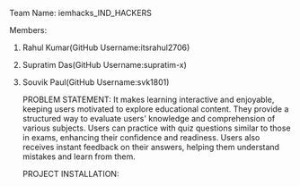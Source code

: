 Team Name: iemhacks_IND_HACKERS

Members:
1) Rahul Kumar(GitHub Username:itsrahul2706)
2) Supratim Das(GitHub Username:supratim-x)
3) Souvik Paul(GitHub Username:svk1801)

   PROBLEM STATEMENT: It makes learning interactive and enjoyable, keeping users motivated to explore educational content. They provide a structured way to evaluate users' knowledge and comprehension of various 
                      subjects. Users can practice with quiz questions similar to those in exams, enhancing their confidence and readiness. Users also receives instant feedback on their answers, helping them 
                      understand mistakes and learn from them.

   PROJECT INSTALLATION: 
